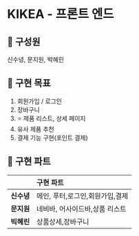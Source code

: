 # KIKEA - 프론트 엔드

## 📌 구성원

신수녕, 문지원, 박혜린

## 📌 구현 목표

1. 회원가입 / 로그인
1. 장바구니
1. ⭐️ 제품 리스트, 상세 페이지
1. 유사 제품 추천
1. 결제 기능 구현(포인트 결제)

## 📌 구현 파트

|               | 구현 파트                       |
| :-----------: | :------------------------------ |
| <b>신수녕</b> | 메인, 푸터,로그인,회원가입,결제 |
| <b>문지원</b> | 네비바, 어사이드바,상품 리스트  |
| <b>빅혜린</b> | 상품상세,장바구니               |
